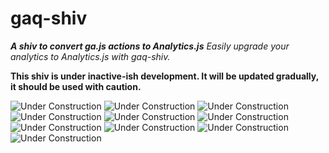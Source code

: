 # gaq-shiv
_**A shiv to convert ga.js actions to Analytics.js** Easily upgrade your analytics to Analytics.js with gaq-shiv._

**This shiv is under inactive-ish development. It will be updated gradually, it should be used with caution.**

![Under Construction](https://raw.github.com/Xavdidtheshadow/xavdidtheshadow.github.com/a3aeb3434d811d34fab6b13ddc941141ba0ebf45/img/under-construction.gif)
![Under Construction](https://raw.github.com/Xavdidtheshadow/xavdidtheshadow.github.com/a3aeb3434d811d34fab6b13ddc941141ba0ebf45/img/under-construction.gif)
![Under Construction](https://raw.github.com/Xavdidtheshadow/xavdidtheshadow.github.com/a3aeb3434d811d34fab6b13ddc941141ba0ebf45/img/under-construction.gif)
![Under Construction](https://raw.github.com/Xavdidtheshadow/xavdidtheshadow.github.com/a3aeb3434d811d34fab6b13ddc941141ba0ebf45/img/under-construction.gif)
![Under Construction](https://raw.github.com/Xavdidtheshadow/xavdidtheshadow.github.com/a3aeb3434d811d34fab6b13ddc941141ba0ebf45/img/under-construction.gif)
![Under Construction](https://raw.github.com/Xavdidtheshadow/xavdidtheshadow.github.com/a3aeb3434d811d34fab6b13ddc941141ba0ebf45/img/under-construction.gif)
![Under Construction](https://raw.github.com/Xavdidtheshadow/xavdidtheshadow.github.com/a3aeb3434d811d34fab6b13ddc941141ba0ebf45/img/under-construction.gif)
![Under Construction](https://raw.github.com/Xavdidtheshadow/xavdidtheshadow.github.com/a3aeb3434d811d34fab6b13ddc941141ba0ebf45/img/under-construction.gif)
![Under Construction](https://raw.github.com/Xavdidtheshadow/xavdidtheshadow.github.com/a3aeb3434d811d34fab6b13ddc941141ba0ebf45/img/under-construction.gif)
![Under Construction](https://raw.github.com/Xavdidtheshadow/xavdidtheshadow.github.com/a3aeb3434d811d34fab6b13ddc941141ba0ebf45/img/under-construction.gif)
